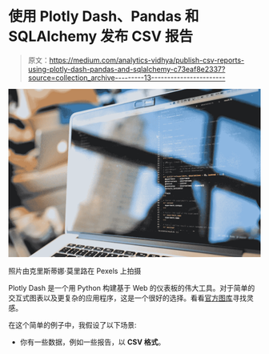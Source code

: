 # 使用 Plotly Dash、Pandas 和 SQLAlchemy 发布 CSV 报告

> 原文：<https://medium.com/analytics-vidhya/publish-csv-reports-using-plotly-dash-pandas-and-sqlalchemy-c73eaf8e2337?source=collection_archive---------13----------------------->

![](img/3b85dc2d816e10226a5c210c3e5d7ecd.png)

照片由克里斯蒂娜·莫里路在 Pexels 上拍摄

Plotly Dash 是一个用 Python 构建基于 Web 的仪表板的伟大工具。对于简单的交互式图表以及更复杂的应用程序，这是一个很好的选择。看看[官方图库](https://dash-gallery.plotly.host/Portal/)寻找灵感。

在这个简单的例子中，我假设了以下场景:

*   你有一些数据，例如一些报告，以 **CSV 格式**。
